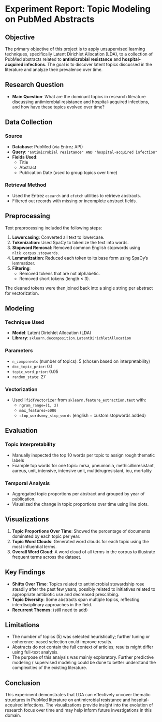 # Experiment Report: Topic Modeling on PubMed Abstracts

## Objective

The primary objective of this project is to apply unsupervised learning techniques, specifically Latent Dirichlet Allocation (LDA), to a collection of PubMed abstracts related to **antimicrobial resistance** and **hospital-acquired infections**. The goal is to discover latent topics discussed in the literature and analyze their prevalence over time.

## Research Question

- **Main Question**: What are the dominant topics in research literature discussing antimicrobial resistance and hospital-acquired infections, and how have these topics evolved over time?

## Data Collection

### Source

- **Database**: PubMed (via Entrez API)
- **Query**: `"antimicrobial resistance" AND "hospital-acquired infection"`
- **Fields Used**: 
  - Title
  - Abstract
  - Publication Date (used to group topics over time)

### Retrieval Method

- Used the Entrez `esearch` and `efetch` utilities to retrieve abstracts.
- Filtered out records with missing or incomplete abstract fields.

## Preprocessing

Text preprocessing included the following steps:

1. **Lowercasing**: Converted all text to lowercase.
2. **Tokenization**: Used SpaCy to tokenize the text into words.
3. **Stopword Removal**: Removed common English stopwords using `nltk.corpus.stopwords`.
4. **Lemmatization**: Reduced each token to its base form using SpaCy’s lemmatizer.
5. **Filtering**:
   - Removed tokens that are not alphabetic.
   - Removed short tokens (length ≤ 3).

The cleaned tokens were then joined back into a single string per abstract for vectorization.

## Modeling

### Technique Used

- **Model**: Latent Dirichlet Allocation (LDA)
- **Library**: `sklearn.decomposition.LatentDirichletAllocation`

### Parameters

- `n_components` (number of topics): 5 (chosen based on interpretability)
- `doc_topic_prior`: 0.1
- `topic_word_prior`: 0.05
- `random_state`: 27

### Vectorization

- Used `TfidfVectorizer` from `sklearn.feature_extraction.text` with:
  - `ngram_range=(1, 2)` 
  - `max_features=5000` 
  - `stop_words=my_stop_words` (english + custom stopwords added)

## Evaluation

### Topic Interpretability

- Manually inspected the top 10 words per topic to assign rough thematic labels
- Example top words for one topic: mrsa, pneumonia, methicillinresistant, aureus, unit, intensive, intensive unit, multidrugresistant, icu, mortality

### Temporal Analysis

- Aggregated topic proportions per abstract and grouped by year of publication.
- Visualized the change in topic proportions over time using line plots.

## Visualizations

1. **Topic Proportions Over Time**: Showed the percentage of documents dominated by each topic per year.
2. **Topic Word Clouds**: Generated word clouds for each topic using the most influential terms.
3. **Overall Word Cloud**: A word cloud of all terms in the corpus to illustrate frequent terms across the dataset.

## Key Findings

- **Shifts Over Time**: Topics related to antimicrobial stewardship rose steadily after the past few years, possibly related to initiatives related to appropriate antibiotic use and decreased prescribing.
- **Topic Diversity**: Some abstracts span multiple topics, reflecting interdisciplinary approaches in the field.
- **Recurrent Themes**: (still need to add)

## Limitations

- The number of topics (5) was selected heuristically; further tuning or coherence-based selection could improve results.
- Abstracts do not contain the full context of articles; results might differ using full-text analysis.
- The purpose of this analysis was mainly exploratory. Further predictive modeling / supervised modeling could be done to better understand the complexities of the existing literature.

## Conclusion

This experiment demonstrates that LDA can effectively uncover thematic structures in PubMed literature on antimicrobial resistance and hospital-acquired infections. The visualizations provide insight into the evolution of research focus over time and may help inform future investigations in this domain.


